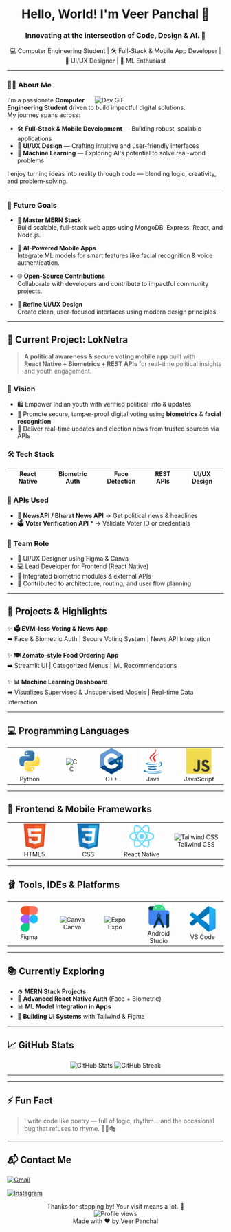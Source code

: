 <h1 align="center">
  Hello, World! I'm Veer Panchal 👋
</h1>
<h3 align="center">
  Innovating at the intersection of Code, Design & AI. 🚀
</h3>

<p align="center">
  💻 Computer Engineering Student | 🛠️ Full-Stack & Mobile App Developer | 🎨 UI/UX Designer | 🤖 ML Enthusiast
</p>

---
### 👨‍💻 About Me

<img src="https://github.com/user-attachments/assets/f221a0c6-898b-4edc-a2a4-60cf959dba08" alt="Dev GIF" width="300" align="right" />

I'm a passionate **Computer Engineering Student** driven to build impactful digital solutions.  
My journey spans across:

- 🛠️ **Full-Stack & Mobile Development** — Building robust, scalable applications  
- 🎨 **UI/UX Design** — Crafting intuitive and user-friendly interfaces  
- 🤖 **Machine Learning** — Exploring AI's potential to solve real-world problems  

I enjoy turning ideas into reality through code — blending logic, creativity, and problem-solving.


---
### 🚀 Future Goals

- 🧠 **Master MERN Stack**  
  Build scalable, full-stack web apps using MongoDB, Express, React, and Node.js.

- 🤖 **AI-Powered Mobile Apps**  
  Integrate ML models for smart features like facial recognition & voice authentication.

- 🌐 **Open-Source Contributions**  
  Collaborate with developers and contribute to impactful community projects.

- 🎨 **Refine UI/UX Design**  
  Create clean, user-focused interfaces using modern design principles.
---

## 🚨 Current Project: LokNetra

> **A political awareness & secure voting mobile app** built with  
> <strong>React Native + Biometrics + REST APIs</strong> for real-time political insights and youth engagement.

### 🧠 Vision

- 🛍️ Empower Indian youth with verified political info & updates  
- 🔐 Promote secure, tamper-proof digital voting using **biometrics** & **facial recognition**  
- 📲 Deliver real-time updates and election news from trusted sources via APIs

### 🛠 Tech Stack

| React Native | Biometric Auth | Face Detection | REST APIs | UI/UX Design |
|--------------|----------------|----------------|-----------|--------------|

### 🔗 APIs Used

- 📰 **NewsAPI / Bharat News API** → Get political news & headlines
- 🗳️ **Voter Verification API** * → Validate Voter ID or credentials


### 🤝 Team Role

- 🧹 UI/UX Designer using Figma & Canva  
- 💻 Lead Developer for Frontend (React Native)  
- 🔗 Integrated biometric modules & external APIs  
- 🧠 Contributed to architecture, routing, and user flow planning

---

## 🚀 Projects & Highlights

✨ **🗳️ EVM-less Voting & News App**  
➡️ Face & Biometric Auth | Secure Voting System | News API Integration

✨ **🍽️ Zomato-style Food Ordering App**  
➡️ Streamlit UI | Categorized Menus | ML Recommendations

✨ **📊 Machine Learning Dashboard**  
➡️ Visualizes Supervised & Unsupervised Models | Real-time Data Interaction

---

## 💻 Programming Languages

<table align="center">
  <tr>
    <td align="center" width="130">
      <img src="https://raw.githubusercontent.com/devicons/devicon/master/icons/python/python-original.svg" width="60" alt="Python"><br>Python
    </td>
    <td align="center" width="130">
      <img src="https://github.com/user-attachments/assets/7f6068e9-f967-4c43-a8f1-12f254aaa299" width="60" alt="C"><br>C
    </td>
    <td align="center" width="130">
      <img src="https://raw.githubusercontent.com/devicons/devicon/master/icons/cplusplus/cplusplus-original.svg" width="60" alt="C++"><br>C++
    </td>
    <td align="center" width="130">
      <img src="https://raw.githubusercontent.com/devicons/devicon/master/icons/java/java-original.svg" width="60" alt="Java"><br>Java
    </td>
    <td align="center" width="130">
      <img src="https://raw.githubusercontent.com/devicons/devicon/master/icons/javascript/javascript-original.svg" width="60" alt="JavaScript"><br>JavaScript
    </td>
  </tr>
</table>

---

## 🎨 Frontend & Mobile Frameworks

<table align="center">
  <tr>
    <td align="center" width="130">
      <img src="https://raw.githubusercontent.com/devicons/devicon/master/icons/html5/html5-original.svg" width="60" alt="HTML5"><br>HTML5
    </td>
    <td align="center" width="130">
      <img src="https://raw.githubusercontent.com/devicons/devicon/master/icons/css3/css3-original.svg" width="60" alt="CSS"><br>CSS
    </td>
    <td align="center" width="130">
      <img src="https://raw.githubusercontent.com/devicons/devicon/master/icons/react/react-original.svg" width="60" alt="React Native"><br>React Native
    </td>
    <td align="center" width="130">
      <img src="https://www.vectorlogo.zone/logos/tailwindcss/tailwindcss-icon.svg" width="60" alt="Tailwind CSS"><br>Tailwind CSS
    </td>
  </tr>
</table>

---

## 🩰 Tools, IDEs & Platforms

<table align="center">
  <tr>
    <td align="center" width="130">
      <img src="https://raw.githubusercontent.com/devicons/devicon/master/icons/figma/figma-original.svg" width="60" alt="Figma"><br>Figma
    </td>
    <td align="center" width="130">
      <img src="https://www.vectorlogo.zone/logos/canva/canva-icon.svg" width="60" alt="Canva"><br>Canva
    </td>
    <td align="center" width="130">
      <img src="https://www.vectorlogo.zone/logos/expoio/expoio-icon.svg" width="60" alt="Expo"><br>Expo
    </td>
    <td align="center" width="130">
      <img src="https://raw.githubusercontent.com/devicons/devicon/master/icons/androidstudio/androidstudio-original.svg" width="60" alt="Android Studio"><br>Android Studio
    </td>
    <td align="center" width="130">
      <img src="https://raw.githubusercontent.com/devicons/devicon/master/icons/vscode/vscode-original.svg" width="60" alt="VS Code"><br>VS Code
    </td>
  </tr>
</table>

---

## 📚 Currently Exploring

- ⚙️ **MERN Stack Projects**
- 📱 **Advanced React Native Auth** (Face + Biometric)
- 📊 **ML Model Integration in Apps**
- 🎨 **Building UI Systems** with Tailwind & Figma

---

## 📈 GitHub Stats
<p align="center">
  <img src="https://github-readme-stats.vercel.app/api?username=Veer1603P&show_icons=true&theme=tokyonight&hide_border=true" width="48%" alt="GitHub Stats" />
  <img src="https://github-readme-streak-stats.herokuapp.com?user=Veer1603P&theme=tokyonight&hide_border=true" width="48%" alt="GitHub Streak" />
</p>



---



---

## ⚡ Fun Fact

> I write code like poetry — full of logic, rhythm… and the occasional bug that refuses to rhyme. 🐞🧠🎭

---

## 📬 Contact Me

[![Gmail](https://img.shields.io/badge/GMAIL-panchalveer020@gmail.com-D14836?style=for-the-badge&logo=gmail&logoColor=white)](mailto:panchalveer020@gmail.com)

[![Instagram](https://img.shields.io/badge/INSTAGRAM-VEER__P1603-E4405F?style=for-the-badge&logo=instagram&logoColor=white)](https://www.instagram.com/veer_p1603)



<p align="center">
  Thanks for stopping by! Your visit means a lot. 🙏  
  <br>
  <img src="https://komarev.com/ghpvc/?username=Veer1603P&color=blue" alt="Profile views" />
  <br>
  Made with ❤️ by Veer Panchal
</p>
